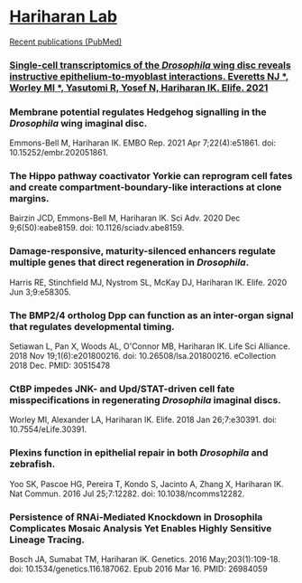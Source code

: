 # [Hariharan Lab](https://mcb.berkeley.edu/labs/hariharan/) 

[Recent publications (PubMed)](https://pubmed.ncbi.nlm.nih.gov/?term=Hariharan+IK&show_snippets=off&sort=pubdate)

### [Single-cell transcriptomics of the *Drosophila* wing disc reveals instructive epithelium-to-myoblast interactions. Everetts NJ *, Worley MI *, Yasutomi R, Yosef N, Hariharan IK. Elife. 2021](https://elifesciences.org/articles/61276)

### Membrane potential regulates Hedgehog signalling in the *Drosophila* wing imaginal disc.
Emmons-Bell M, Hariharan IK.
EMBO Rep. 2021 Apr 7;22(4):e51861. doi: 10.15252/embr.202051861.

### The Hippo pathway coactivator Yorkie can reprogram cell fates and create compartment-boundary-like interactions at clone margins.
Bairzin JCD, Emmons-Bell M, Hariharan IK.
Sci Adv. 2020 Dec 9;6(50):eabe8159. doi: 10.1126/sciadv.abe8159.

### Damage-responsive, maturity-silenced enhancers regulate multiple genes that direct regeneration in *Drosophila*.
Harris RE, Stinchfield MJ, Nystrom SL, McKay DJ, Hariharan IK.
Elife. 2020 Jun 3;9:e58305.

### The BMP2/4 ortholog Dpp can function as an inter-organ signal that regulates developmental timing.
Setiawan L, Pan X, Woods AL, O'Connor MB, Hariharan IK. Life Sci Alliance. 2018 Nov 19;1(6):e201800216. doi: 10.26508/lsa.201800216. eCollection 2018 Dec.
PMID: 30515478

### CtBP impedes JNK- and Upd/STAT-driven cell fate misspecifications in regenerating *Drosophila* imaginal discs.
Worley MI, Alexander LA, Hariharan IK.
Elife. 2018 Jan 26;7:e30391. doi: 10.7554/eLife.30391.

### Plexins function in epithelial repair in both *Drosophila* and zebrafish.
Yoo SK, Pascoe HG, Pereira T, Kondo S, Jacinto A, Zhang X, Hariharan IK.
Nat Commun. 2016 Jul 25;7:12282. doi: 10.1038/ncomms12282.

### Persistence of RNAi-Mediated Knockdown in Drosophila Complicates Mosaic Analysis Yet Enables Highly Sensitive Lineage Tracing.
Bosch JA, Sumabat TM, Hariharan IK.
Genetics. 2016 May;203(1):109-18. doi: 10.1534/genetics.116.187062. Epub 2016 Mar 16.
PMID: 26984059 
